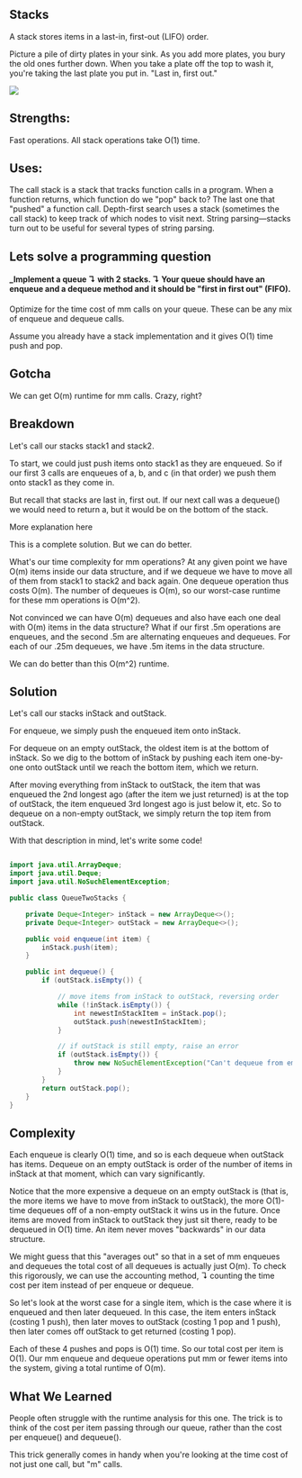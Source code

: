 ## Stacks

A stack stores items in a last-in, first-out (LIFO) order.

Picture a pile of dirty plates in your sink. As you add more plates, you bury the old ones further down. When you take a plate off the top to wash it, you're taking the last plate you put in. "Last in, first out."

![](assets/stack1.gif)

## Strengths:
Fast operations. All stack operations take O(1) time.

## Uses:
The call stack is a stack that tracks function calls in a program. When a function returns, which function do we "pop" back to? The last one that "pushed" a function call.
Depth-first search uses a stack (sometimes the call stack) to keep track of which nodes to visit next.
String parsing—stacks turn out to be useful for several types of string parsing.


## Lets solve a programming question 

#### _Implement a queue ↴ with 2 stacks. ↴ Your queue should have an enqueue and a dequeue method and it should be "first in first out" (FIFO).

Optimize for the time cost of mm calls on your queue. These can be any mix of enqueue and dequeue calls.

Assume you already have a stack implementation and it gives O(1) time push and pop.

## Gotcha
We can get O(m) runtime for mm calls. Crazy, right?

## Breakdown
Let's call our stacks stack1 and stack2.

To start, we could just push items onto stack1 as they are enqueued. So if our first 3 calls are enqueues of a, b, and c (in that order) we push them onto stack1 as they come in.

But recall that stacks are last in, first out. If our next call was a dequeue() we would need to return a, but it would be on the bottom of the stack.

More explanation here

This is a complete solution. But we can do better.

What's our time complexity for mm operations? At any given point we have O(m) items inside our data structure, and if we dequeue we have to move all of them from stack1 to stack2 and back again. One dequeue operation thus costs O(m). The number of dequeues is O(m), so our worst-case runtime for these mm operations is O(m^2).

Not convinced we can have O(m) dequeues and also have each one deal with O(m) items in the data structure? What if our first .5m operations are enqueues, and the second .5m are alternating enqueues and dequeues. For each of our .25m dequeues, we have .5m items in the data structure.

We can do better than this O(m^2) runtime.

## Solution
Let's call our stacks inStack and outStack.

For enqueue, we simply push the enqueued item onto inStack.

For dequeue on an empty outStack, the oldest item is at the bottom of inStack. So we dig to the bottom of inStack by pushing each item one-by-one onto outStack until we reach the bottom item, which we return.

After moving everything from inStack to outStack, the item that was enqueued the 2nd longest ago (after the item we just returned) is at the top of outStack, the item enqueued 3rd longest ago is just below it, etc. So to dequeue on a non-empty outStack, we simply return the top item from outStack.


With that description in mind, let's write some code!

```java

import java.util.ArrayDeque;
import java.util.Deque;
import java.util.NoSuchElementException;

public class QueueTwoStacks {

    private Deque<Integer> inStack = new ArrayDeque<>();
    private Deque<Integer> outStack = new ArrayDeque<>();

    public void enqueue(int item) {
        inStack.push(item);
    }

    public int dequeue() {
        if (outStack.isEmpty()) {

            // move items from inStack to outStack, reversing order
            while (!inStack.isEmpty()) {
                int newestInStackItem = inStack.pop();
                outStack.push(newestInStackItem);
            }

            // if outStack is still empty, raise an error
            if (outStack.isEmpty()) {
                throw new NoSuchElementException("Can't dequeue from empty queue!");
            }
        }
        return outStack.pop();
    }
}
```

## Complexity
Each enqueue is clearly O(1) time, and so is each dequeue when outStack has items. Dequeue on an empty outStack is order of the number of items in inStack at that moment, which can vary significantly.

Notice that the more expensive a dequeue on an empty outStack is (that is, the more items we have to move from inStack to outStack), the more O(1)-time dequeues off of a non-empty outStack it wins us in the future. Once items are moved from inStack to outStack they just sit there, ready to be dequeued in O(1) time. An item never moves "backwards" in our data structure.

We might guess that this "averages out" so that in a set of mm enqueues and dequeues the total cost of all dequeues is actually just O(m). To check this rigorously, we can use the accounting method, ↴ counting the time cost per item instead of per enqueue or dequeue.

So let's look at the worst case for a single item, which is the case where it is enqueued and then later dequeued. In this case, the item enters inStack (costing 1 push), then later moves to outStack (costing 1 pop and 1 push), then later comes off outStack to get returned (costing 1 pop).

Each of these 4 pushes and pops is O(1) time. So our total cost per item is O(1). Our mm enqueue and dequeue operations put mm or fewer items into the system, giving a total runtime of O(m).

## What We Learned
People often struggle with the runtime analysis for this one. The trick is to think of the cost per item passing through our queue, rather than the cost per enqueue() and dequeue().

This trick generally comes in handy when you're looking at the time cost of not just one call, but "m" calls.
